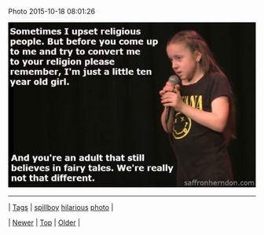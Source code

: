 <!--
title: Photo 2015-10-18 08
date: 2020-06-28T15:27:00.095Z
tags: spillboy, hilarious, photo
-->


Photo 2015-10-18 08:01:26

![](131404520222-0.jpg)

<!--BOTTOM-POST-NAVIGATION-->
---

| [Tags](tags.md) | [spillboy](tag-spillboy.md) [hilarious](tag-hilarious.md) [photo](tag-photo.md) |

| [Newer](131402414635.md) | [Top](index.md) | [Older](131487985231.md) |